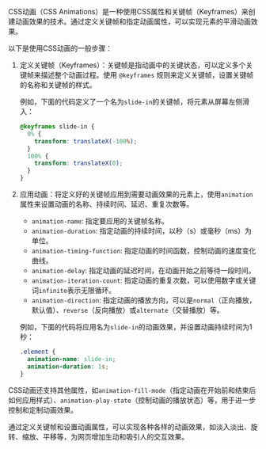 CSS动画（CSS Animations）是一种使用CSS属性和关键帧（Keyframes）来创建动画效果的技术。通过定义关键帧和指定动画属性，可以实现元素的平滑动画效果。

以下是使用CSS动画的一般步骤：

1. 定义关键帧（Keyframes）：关键帧是指动画中的关键状态，可以定义多个关键帧来描述整个动画过程。使用 `@keyframes` 规则来定义关键帧，设置关键帧的名称和关键帧的样式。

   例如，下面的代码定义了一个名为`slide-in`的关键帧，将元素从屏幕左侧滑入：

   

   

   ```css
   @keyframes slide-in {
     0% {
       transform: translateX(-100%);
     }
     100% {
       transform: translateX(0);
     }
   }
   ```

2. 应用动画：将定义好的关键帧应用到需要动画效果的元素上，使用`animation`属性来设置动画的名称、持续时间、延迟、重复次数等。

   - `animation-name`: 指定要应用的关键帧名称。
   - `animation-duration`: 指定动画的持续时间，以秒（s）或毫秒（ms）为单位。
   - `animation-timing-function`: 指定动画的时间函数，控制动画的速度变化曲线。
   - `animation-delay`: 指定动画的延迟时间，在动画开始之前等待一段时间。
   - `animation-iteration-count`: 指定动画的重复次数，可以使用数字或关键词`infinite`表示无限循环。
   - `animation-direction`: 指定动画的播放方向，可以是`normal`（正向播放，默认值）、`reverse`（反向播放）或`alternate`（交替播放）等。

   例如，下面的代码将应用名为`slide-in`的动画效果，并设置动画持续时间为1秒：

   

   

   ```css
   .element {
     animation-name: slide-in;
     animation-duration: 1s;
   }
   ```

CSS动画还支持其他属性，如`animation-fill-mode`（指定动画在开始前和结束后如何应用样式）、`animation-play-state`（控制动画的播放状态）等，用于进一步控制和定制动画效果。

通过定义关键帧和设置动画属性，可以实现各种各样的动画效果，如淡入淡出、旋转、缩放、平移等，为网页增加生动和吸引人的交互效果。